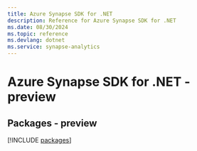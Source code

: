 ```yaml
---
title: Azure Synapse SDK for .NET
description: Reference for Azure Synapse SDK for .NET
ms.date: 08/30/2024
ms.topic: reference
ms.devlang: dotnet
ms.service: synapse-analytics
---
```

# Azure Synapse SDK for .NET - preview
## Packages - preview
[!INCLUDE [packages](synapse-index.md)]